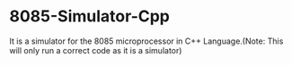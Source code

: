 # 8085-Simulator-Cpp
It is a simulator for the 8085 microprocessor in C++ Language.(Note: This will only run a correct code as it is a simulator)
